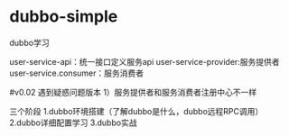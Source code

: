 # dubbo-simple
dubbo学习

user-service-api：统一接口定义服务api
user-service-provider:服务提供者
user-service.consumer：服务消费者


#v0.02
遇到疑惑问题版本
1）服务提供者和服务消费者注册中心不一样


三个阶段 
1.dubbo环境搭建（了解dubbo是什么，dubbo远程RPC调用） 
2.dubbo详细配置学习 
3.dubbo实战
